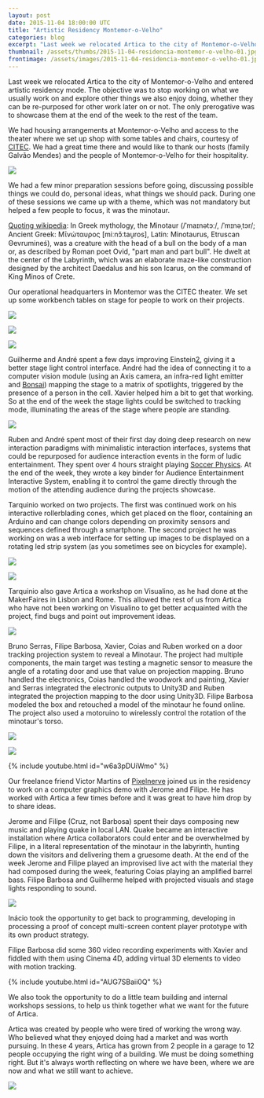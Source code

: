 ```yaml
---
layout: post
date: 2015-11-04 18:00:00 UTC
title: "Artistic Residency Montemor-o-Velho"
categories: blog
excerpt: "Last week we relocated Artica to the city of Montemor-o-Velho and entered artistic residency mode."
thumbnail: /assets/thumbs/2015-11-04-residencia-montemor-o-velho-01.jpg
frontimage: /assets/images/2015-11-04-residencia-montemor-o-velho-01.jpg
---
```


Last week we relocated Artica to the city of Montemor-o-Velho and entered artistic residency mode. The objective was to stop working on what we usually work on and explore other things we also enjoy doing, whether they can be re-purposed for other work later on or not. The only prerogative was to showcase them at the end of the week to the rest of the team.

We had housing arrangements at Montemor-o-Velho and access to the theater where we set up shop with some tables and chairs, courtesy of [CITEC][5]. We had a great time there and would like to thank our hosts (family Galvão Mendes) and the people of Montemor-o-Velho for their hospitality.

![](/assets/images/2015-11-04-residencia-montemor-o-velho-04.jpg)

We had a few minor preparation sessions before going, discussing possible things we could do, personal ideas, what things we should pack. During one of these sessions we came up with a theme, which was not mandatory but helped a few people to focus, it was the minotaur.

[Quoting wikipedia][1]: In Greek mythology, the Minotaur (/ˈmaɪnətɔː/, /ˈmɪnəˌtɔr/; Ancient Greek: Μῑνώταυρος [miːnɔ̌ːtau̯ros], Latin: Minotaurus, Etruscan Θevrumineś), was a creature with the head of a bull on the body of a man or, as described by Roman poet Ovid, "part man and part bull". He dwelt at the center of the Labyrinth, which was an elaborate maze-like construction designed by the architect Daedalus and his son Icarus, on the command of King Minos of Crete.

Our operational headquarters in Montemor was the CITEC theater. We set up some workbench tables on stage for people to work on their projects.

![](/assets/images/2015-11-04-residencia-montemor-o-velho-13.jpg)

![](/assets/images/2015-11-04-residencia-montemor-o-velho-05.jpg)

![](/assets/images/2015-11-04-residencia-montemor-o-velho-12.jpg)

Guilherme and André spent a few days improving Einstein[2], giving it a better stage light control interface. André had the idea of connecting it to a computer vision module (using an Axis camera, an infra-red light emitter and [Bonsai][3]) mapping the stage to a matrix of spotlights, triggered by the presence of a person in the cell. Xavier helped him a bit to get that working. So at the end of the week the stage lights could be switched to tracking mode, illuminating the areas of the stage where people are standing.

![](/assets/images/2015-11-04-residencia-montemor-o-velho-14.jpg)

Ruben and André spent most of their first day doing deep research on new interaction paradigms with minimalistic interaction interfaces, systems that could be repurposed for audience interaction events in the form of ludic entertainment. They spent over 4 hours straight playing [Soccer Physics][4]. At the end of the week, they wrote a key binder for Audience Entertainment Interactive System, enabling it to control the game directly through the motion of the attending audience during the projects showcase.

Tarquinio worked on two projects. The first was continued work on his interactive rollerblading cones, which get placed on the floor, containing an Arduino and can change colors depending on proximity sensors and sequences defined through a smartphone. The second project he was working on was a web interface for setting up images to be displayed on a rotating led strip system (as you sometimes see on bicycles for example).

![](/assets/images/2015-11-04-residencia-montemor-o-velho-02.png)

![](/assets/images/2015-11-04-residencia-montemor-o-velho-03.jpg)

Tarquinio also gave Artica a workshop on Visualino, as he had done at the MakerFaires in Lisbon and Rome. This allowed the rest of us from Artica who have not been working on Visualino to get better acquainted with the project, find bugs and point out improvement ideas.

![](/assets/images/2015-11-04-residencia-montemor-o-velho-06.jpg)

Bruno Serras, Filipe Barbosa, Xavier, Coias and Ruben worked on a door tracking projection system to reveal a Minotaur. The project had multiple components, the main target was testing a magnetic sensor to measure the angle of a rotating door and use that value on projection mapping. Bruno handled the electronics, Coias handled the woodwork and painting, Xavier and Serras integrated the electronic outputs to Unity3D and Ruben integrated the projection mapping to the door using Unity3D. Filipe Barbosa modeled the box and retouched a model of the minotaur he found online. The project also used a motoruino to wirelessly control the rotation of the minotaur's torso.

![](/assets/images/2015-11-04-residencia-montemor-o-velho-07.jpg)

![](/assets/images/2015-11-04-residencia-montemor-o-velho-10.jpg)

{% include youtube.html id="w6a3pDUiWmo" %}

Our freelance friend Victor Martins of [Pixelnerve][6] joined us in the residency to work on a computer graphics demo with Jerome and Filipe. He has worked with Artica a few times before and it was great to have him drop by to share ideas.

Jerome and Filipe (Cruz, not Barbosa) spent their days composing new music and playing quake in local LAN. Quake became an interactive installation where Artica collaborators could enter and be overwhelmed by Filipe, in a literal representation of the minotaur in the labyrinth, hunting down the visitors and delivering them a gruesome death. At the end of the week Jerome and Filipe played an improvised live act with the material they had composed during the week, featuring Coias playing an amplified barrel bass. Filipe Barbosa and Guilherme helped with projected visuals and stage lights responding to sound.

![](/assets/images/2015-11-04-residencia-montemor-o-velho-11.jpg)

Inácio took the opportunity to get back to programming, developing in processing a proof of concept multi-screen content player prototype with its own product strategy.

Filipe Barbosa did some 360 video recording experiments with Xavier and fiddled with them using Cinema 4D, adding virtual 3D elements to video with motion tracking.

{% include youtube.html id="AUG7SBaii0Q" %}

We also took the opportunity to do a little team building and internal workshops sessions, to help us think together what we want for the future of Artica.

Artica was created by people who were tired of working the wrong way. Who believed what they enjoyed doing had a market and was worth pursuing. In these 4 years, Artica has grown from 2 people in a garage to 12 people occupying the right wing of a building. We must be doing something right. But it's always worth reflecting on where we have been, where we are now and what we still want to achieve.

![](/assets/images/2015-11-04-residencia-montemor-o-velho-01.jpg)

[1]: https://en.wikipedia.org/wiki/Minotaur
[2]: http://artica.cc/einstein/
[3]: https://bitbucket.org/horizongir/bonsai
[4]: http://www.kongregate.com/games/oivoi/soccer-physics
[5]: https://www.facebook.com/citec.montemorvelho
[6]: http://pixelnerve.com/